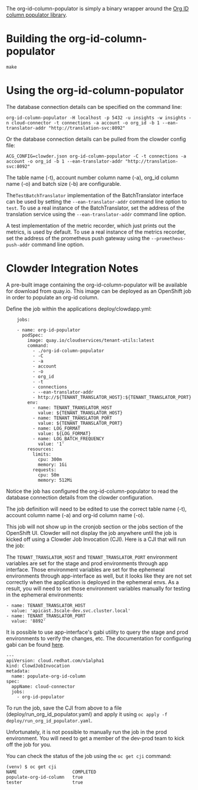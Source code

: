 The org-id-column-populator is simply a binary wrapper around the [Org ID column populator library](../../pkg/tenantconv/README.md).

# Building the org-id-column-populator

```
make
```

# Using the org-id-column-populator

The database connection details can be specified on the command line:

```
org-id-column-populator -H localhost -p 5432 -u insights -w insights -n cloud-connector -t connections -a account -o org_id -b 1 --ean-translator-addr "http://translation-svc:8092"
```

Or the database connection details can be pulled from the clowder config file:

```
ACG_CONFIG=clowder.json org-id-column-populator -C -t connections -a account -o org_id -b 1 --ean-translator-addr "http://translation-svc:8092"
```

The table name (-t), account number column name (-a), org_id column name (-o) and batch size (-b) are configurable.

The`TestBatchTranslator` implementation of the BatchTranslator interface can be used by setting the
`--ean-translator-addr` command line option to `test`.
To use a real instance of the BatchTranslator, set the address of the translation service
using the `--ean-translator-addr` command line option.

A test implementation of the metric recorder, which just prints out the metrics, is used by default.
To use a real instance of the metrics recorder, set the address of the prometheus push gateway using
the `--prometheus-push-addr` command line option.


# Clowder Integration Notes

A pre-built image containing the org-id-column-populator will be available for download
from quay.io.  This image can be deployed as an OpenShift job in order to populate an
org-id column.

Define the job within the applications deploy/clowdapp.yml:

```
    jobs:

    - name: org-id-populator
      podSpec:
        image: quay.io/cloudservices/tenant-utils:latest
        command:
          - ./org-id-column-populator
          - -C
          - -a
          - account
          - -o
          - org_id
          - -t
          - connections
          - --ean-translator-addr
          - http://${TENANT_TRANSLATOR_HOST}:${TENANT_TRANSLATOR_PORT}
        env:
          - name: TENANT_TRANSLATOR_HOST
            value: ${TENANT_TRANSLATOR_HOST}
          - name: TENANT_TRANSLATOR_PORT
            value: ${TENANT_TRANSLATOR_PORT}
          - name: LOG_FORMAT
            value: ${LOG_FORMAT}
          - name: LOG_BATCH_FREQUENCY
            value: '1'
        resources:
          limits:
            cpu: 300m
            memory: 1Gi
          requests:
            cpu: 50m
            memory: 512Mi
```

Notice the job has configured the org-id-column-populator to read the database connection
details from the clowder configuration.

The job definition will need to be edited to use the correct table name (-t),
account column name (-a) and org-id column name (-o).

This job will not show up in the cronjob section or the jobs section of the OpenShift UI.
Clowder will not display the job anywhere until the job is kicked off using a Clowder Job 
Invocation (CJI).  Here is a CJI that will run the job:

The `TENANT_TRANSLATOR_HOST` and `TENANT_TRANSLATOR_PORT` environment variables
are set for the stage and prod environments through app interface.  Those environment variables are set
for the ephemeral environments through app-interface as well, but it looks
like they are not set correctly when the application is deployed in the ephemeral envs.
As a result, you will need to set those environment variables manually for testing
in the ephemeral environments:

```
- name: TENANT_TRANSLATOR_HOST
  value: 'apicast.3scale-dev.svc.cluster.local'
- name: TENANT_TRANSLATOR_PORT
  value: '8892'
```

It is possible to use app-interface's gabi utility to query the stage and prod environments
to verify the changes, etc.  The documentation for configuring gabi can be found [here](https://gitlab.cee.redhat.com/service/app-interface/-/blob/master/docs/app-sre/sop/gabi-instances-request.md).

```
---
apiVersion: cloud.redhat.com/v1alpha1
kind: ClowdJobInvocation
metadata:
  name: populate-org-id-column
spec:
  appName: cloud-connector
  jobs:
    - org-id-populator
```

To run the job, save the CJI from above to a file (deploy/run_org_id_populator.yaml) and apply it using `oc apply -f deploy/run_org_id_populator.yaml`.

Unfortunately, it is not possible to manually run the job in the prod environment.  You will need to get a member
of the dev-prod team to kick off the job for you.

You can check the status of the job using the `oc get cji` command:

```
(venv) $ oc get cji
NAME                     COMPLETED
populate-org-id-column   true
tester                   true
```
